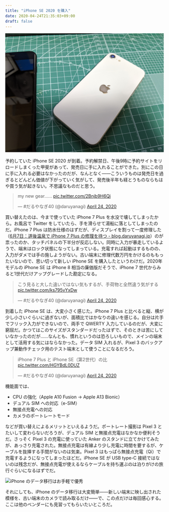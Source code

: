 ```yaml
---
title: "iPhone SE 2020 を購入"
date: 2020-04-24T21:35:03+09:00
draft: false
---
```


![買ったのはホワイトモデル、128GB](image2.jpg)

予約していた iPhone SE 2020 が到着。予約解禁日、午後9時に予約サイトをリロードしまくった甲斐があって、発売日に手に入れることができた。別にこの日に手に入れる必要はなかったのだが、なんとなく――こういうものは発売日を過ぎるとどんどん価値が下がっていく気がして、発売後半年も経とうものならもはや買う気が起きない。不思議なものだと思う。

<blockquote class="twitter-tweet"><p lang="en" dir="ltr">my new gear…… <a href="https://t.co/2Bnjb9H6Qi">pic.twitter.com/2Bnjb9H6Qi</a></p>&mdash; #だるやなぎ40 (@daruyanagi) <a href="https://twitter.com/daruyanagi/status/1253500211181150208?ref_src=twsrc%5Etfw">April 24, 2020</a></blockquote> <script async src="https://platform.twitter.com/widgets.js" charset="utf-8"></script>

買い替えたのは、今まで使っていた iPhone 7 Plus を水没で壊してしまったから。お風呂で Twitter をしていたら、手を滑らせて湯船に落としてしまったのだ。iPhone 7 Plus は防水仕様のはずだが、ディスプレイを割って一度修理した（[6月7日：道後温泉で iPhone 7 Plus の修理を待つ \- blog\.daruyanagi\.jp](https://blog.daruyanagi.jp/entry/2018/06/09/053535/)）のが祟ったのか、タッチパネルの下半分が反応しない。同時に入力が暴走しているようで、端末はロック状態になってしまっている。充電すれば起動はするものの、入力がダメでは手の施しようがない。古い端末に修理代数万円をかけるのももったいないので、思い切って新しい iPhone SE を購入したというわけだ。2020年モデルの iPhone SE は iPhone 8 相当の廉価版だそうで、iPhone 7 世代からみると1世代だけアップグレードした勘定になる。

<blockquote class="twitter-tweet"><p lang="ja" dir="ltr">こう見ると大した違いではない気もするが、手荷物と全然違う気がする <a href="https://t.co/ks795vYxDw">pic.twitter.com/ks795vYxDw</a></p>&mdash; #だるやなぎ40 (@daruyanagi) <a href="https://twitter.com/daruyanagi/status/1253581007753641984?ref_src=twsrc%5Etfw">April 24, 2020</a></blockquote> <script async src="https://platform.twitter.com/widgets.js" charset="utf-8"></script>

到着した iPhone SE は、大変小さく感じた。iPhone 7 Plus と比べると縦、横が少し小さいぐらいに過ぎないが、面積比ではかなりの違いを感じる。自分は片手でフリック入力ができないので、両手で QWERTY 入力しているのだが、大変に窮屈だ。かつてはこのサイズがスタンダードだったはずで、そのときは苦にしていなかったのだが……なんとも、慣れというのは恐ろしいもので、メインの端末として活用する気にはならなかった。データ SIM 入れるが、Pixel 3 のバックアップ兼動作チェック用のテスト端末として使うことになるだろう。

<blockquote class="twitter-tweet"><p lang="ja" dir="ltr">iPhone 7 Plus と iPhone SE（第2世代）の比 <a href="https://t.co/HGYBdL0DUZ">pic.twitter.com/HGYBdL0DUZ</a></p>&mdash; #だるやなぎ40 (@daruyanagi) <a href="https://twitter.com/daruyanagi/status/1253671585937895424?ref_src=twsrc%5Etfw">April 24, 2020</a></blockquote> <script async src="https://platform.twitter.com/widgets.js" charset="utf-8"></script> 

機能面では、

- CPU の強化（Apple A10 Fusion → Apple A13 Bionic）
- デュアル SIM への対応（e-SIM）
- 無接点充電への対応
- カメラのポートレートモード

などが買い替えによるメリットといえるようだ。ポートレート撮影は Pixel 3 とたいして変わらないだろうが、デュアル SIM と無接点充電はなかなか便利そうだ。さっそく Pixel 3 の充電に使っていた Anker のスタンドに立てかけてみたが、あっさり充電された。無接点充電は有線より少し充電に時間を要するが、ケーブルを抜挿する手間がないのは気楽。Pixel 3 はもっぱら無接点充電（Qi）で充電するようになってしまったほどだ。iPhone SE が USB type-C 接続ではないのは残念だが、無接点充電が使えるならケーブルを持ち運ぶのは泊りがけの旅行ぐらいになるはずでだ。

![iPhone のデータ移行はお手軽で優秀](image3.jpg)

それにしても、iPhone のデータ移行は大変簡単――新しい端末に映し出された模様を、古い端末のカメラで読み取るだけ――で、この点だけは毎回感心する。ここは他のベンダーにも見習ってもらいたいところだ。
